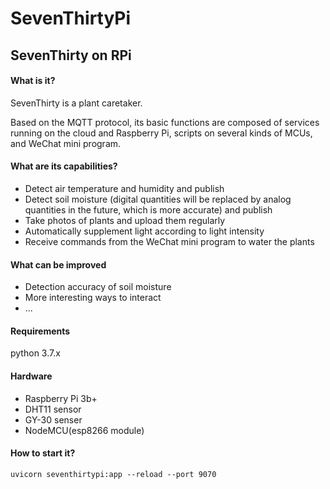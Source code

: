 # SevenThirtyPi

## SevenThirty on RPi

#### What is it?

SevenThirty is a plant caretaker.

Based on the MQTT protocol, its basic functions are composed of services running on the cloud and Raspberry Pi, scripts on several kinds of MCUs, and WeChat mini program.

#### What are its capabilities?

* Detect air temperature and humidity and publish
* Detect soil moisture (digital quantities will be replaced by analog quantities in the future, which is more accurate) and publish
* Take photos of plants and upload them regularly
* Automatically supplement light according to light intensity
* Receive commands from the WeChat mini program to water the plants

#### What can be improved

* Detection accuracy of soil moisture
* More interesting ways to interact
* ...

#### Requirements

python 3.7.x
#### Hardware

* Raspberry Pi 3b+
* DHT11 sensor
* GY-30 senser
* NodeMCU(esp8266 module)

#### How to start it?

`uvicorn seventhirtypi:app --reload --port 9070`